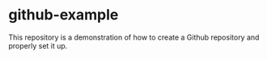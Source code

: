 # github-example
This repository is a demonstration of how to create a Github repository and properly set it up. 
